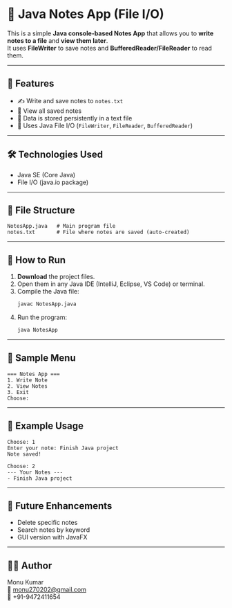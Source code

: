 
# 📝 Java Notes App (File I/O)

This is a simple **Java console-based Notes App** that allows you to **write notes to a file** and **view them later**.  
It uses **FileWriter** to save notes and **BufferedReader/FileReader** to read them.

---

## 🎯 Features

- ✍️ Write and save notes to `notes.txt`
- 📖 View all saved notes
- 💾 Data is stored persistently in a text file
- 🧠 Uses Java File I/O (`FileWriter`, `FileReader`, `BufferedReader`)

---

## 🛠 Technologies Used

- Java SE (Core Java)
- File I/O (java.io package)

---

## 📂 File Structure

```
NotesApp.java   # Main program file
notes.txt       # File where notes are saved (auto-created)
```

---

## 🚀 How to Run

1. **Download** the project files.
2. Open them in any Java IDE (IntelliJ, Eclipse, VS Code) or terminal.
3. Compile the Java file:
   ```bash
   javac NotesApp.java
   ```
4. Run the program:
   ```bash
   java NotesApp
   ```

---

## 📌 Sample Menu

```
=== Notes App ===
1. Write Note
2. View Notes
3. Exit
Choose:
```

---

## 🧠 Example Usage

```
Choose: 1
Enter your note: Finish Java project
Note saved!

Choose: 2
--- Your Notes ---
- Finish Java project
```

---

## 📌 Future Enhancements

- Delete specific notes
- Search notes by keyword
- GUI version with JavaFX

---

## 👨‍💻 Author

Monu Kumar  
📧 monu270202@gmail.com  
📱 +91-9472411654
